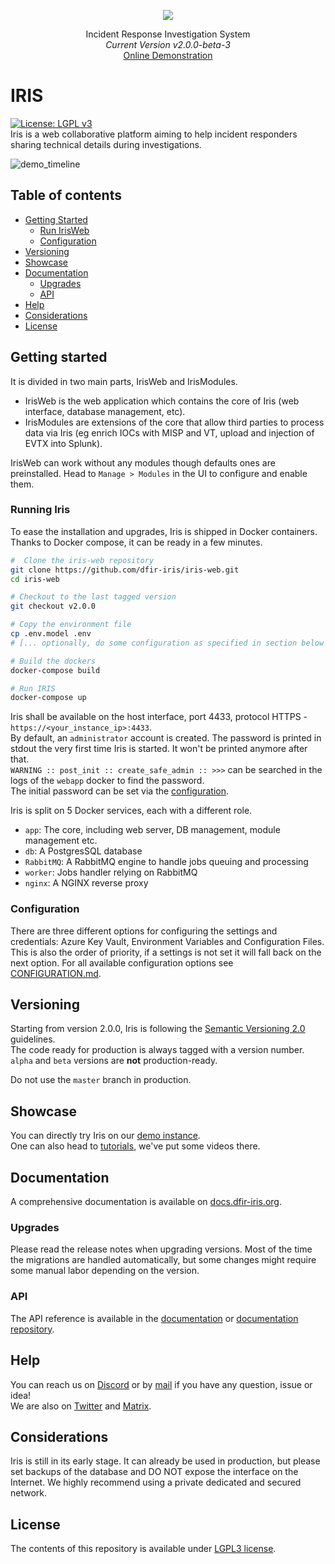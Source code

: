 
<p align="center">
    <img src="source/app/static/assets/img/logo.ico" />
</p>

<p align="center">
  Incident Response Investigation System
  <br>
  <i>Current Version v2.0.0-beta-3</i>
  <br>
  <a href="https://v200.beta.dfir-iris.org">Online Demonstration</a>
</p>

# IRIS

[![License: LGPL v3](https://img.shields.io/badge/License-LGPL_v3-blue.svg)](./LICENSE.txt)   
Iris is a web collaborative platform aiming to help incident responders sharing technical details during investigations. 

![demo_timeline](img/timeline_speed.gif)

## Table of contents
- [Getting Started](#getting-started)
  - [Run IrisWeb](#run-irisweb)
  - [Configuration](#configuration)
- [Versioning](#versioning)
- [Showcase](#showcase)
- [Documentation](#documentation)
  - [Upgrades](#upgrades)
  - [API](#api)
- [Help](#help)
- [Considerations](#considerations)
- [License](#license)


## Getting started
It is divided in two main parts, IrisWeb and IrisModules.   
 - IrisWeb is the web application which contains the core of
Iris (web interface, database management, etc). 
 - IrisModules are extensions of the core that allow third parties to process
data via Iris (eg enrich IOCs with MISP and VT, upload and injection of EVTX into Splunk). 
 
IrisWeb can work without any modules though defaults ones are preinstalled. Head to ``Manage > Modules`` in the UI 
to configure and enable them. 

### Running Iris
To ease the installation and upgrades, Iris is shipped in Docker containers. Thanks to Docker compose, 
it can be ready in a few minutes.  

``` bash
#  Clone the iris-web repository
git clone https://github.com/dfir-iris/iris-web.git
cd iris-web

# Checkout to the last tagged version 
git checkout v2.0.0

# Copy the environment file 
cp .env.model .env
# [... optionally, do some configuration as specified in section below ...]

# Build the dockers
docker-compose build

# Run IRIS 
docker-compose up
```

Iris shall be available on the host interface, port 4433, protocol HTTPS - ``https://<your_instance_ip>:4433``.  
By default, an ``administrator`` account is created. The password is printed in stdout the very first time Iris is started. It won't be printed anymore after that.  
``WARNING :: post_init :: create_safe_admin :: >>>`` can be searched in the logs of the `webapp` docker to find the password.  
The initial password can be set via the [configuration](CONFIGURATION.md).   

Iris is split on 5 Docker services, each with a different role.

- ``app``: The core, including web server, DB management, module management etc.
- ``db``: A PostgresSQL database
- ``RabbitMQ``: A RabbitMQ engine to handle jobs queuing and processing
- ``worker``: Jobs handler relying on RabbitMQ
- ``nginx``: A NGINX reverse proxy

### Configuration
There are three different options for configuring the settings and credentials: Azure Key Vault, Environment Variables and Configuration Files. This is also the order of priority, if a settings is not set it will fall back on the next option.
For all available configuration options see [CONFIGURATION.md](CONFIGURATION.md). 

## Versioning
Starting from version 2.0.0, Iris is following the [Semantic Versioning 2.0](https://semver.org/) guidelines.   
The code ready for production is always tagged with a version number. 
``alpha`` and ``beta`` versions are **not** production-ready.  

Do not use the ``master`` branch in production. 

## Showcase
You can directly try Iris on our [demo instance](https://v200.beta.dfir-iris.org).  
One can also head to [tutorials](https://docs.dfir-iris.org/operations/tutorials/), we've put some videos there.  

## Documentation
A comprehensive documentation is available on [docs.dfir-iris.org](https://docs.dfir-iris.org).

### Upgrades
Please read the release notes when upgrading versions. Most of the time the migrations are handled automatically, but some
changes might require some manual labor depending on the version. 

### API
The API reference is available in the [documentation](https://docs.dfir-iris.org/operations/api/#references) or [documentation repository](https://github.com/dfir-iris/iris-doc-src).

## Help
You can reach us on [Discord](https://discord.gg/76tM6QUJza) or by [mail](mailto:contact@dfir-iris.org) if you have any question, issue or idea!   
We are also on [Twitter](https://twitter.com/dfir_iris) and [Matrix](https://matrix.to/#/#dfir-iris:matrix.org).  

## Considerations
Iris is still in its early stage. It can already be used in production, but please set backups of the database and DO NOT expose the interface on the Internet. We highly recommend using a private dedicated and secured network.

## License
The contents of this repository is available under [LGPL3 license](LICENSE.txt).

